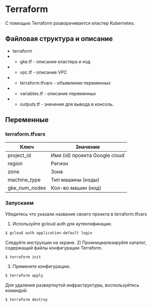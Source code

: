 # Terraform
С помощью Terraform разворачивается кластер Kubernetes.
## Файловая структура и описание
- terraform
- - gke.tf - описание кластера и нод
- - vpc.tf - описание VPC
- - terraform.tfvars - объявление переменных
- - variables.tf - описание переменных
- - outputs.tf - значения для вывода в консоль.

## Переменные
### terraform.tfvars
| Ключ | Значение |
| ------ | ------ |
| project_id | Имя (id) проекта Google cloud |
| region | Регион |
| zone | Зона |
| machine_type | Тип машины (ноды) |
| gke_num_nodes | Кол-во машин (нод) |

### Запускаем
Убедитесь что указали название своего проекта в terraform.tfvars
1) Используйте gcloud auth для аутентификации.
```sh
$ gcloud auth application-default login
```
Следуйте инструкции на экране.
2) Проинициализируйте каталог, содержащий файлы конфигурации Terraform.
```sh
$ terraform init
```
3) Примените конфигурацию.
```sh
$ terraform apply
```
Для удаления развертнутой инфраструктуры, воспользуйтесь командой:
```sh
$ terraform destroy
```
